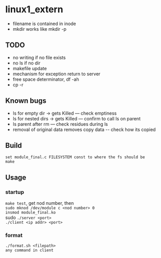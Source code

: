 # linux1_extern

* filename is contained in inode  
* mkdir works like mkdir -p  

## TODO
* no writing if no file exists
* no ls if no dir
* makefile update
* mechanism for exception return to server  
* free space determinator, df -ah
* cp -r 

## Known bugs
* ls for empty dir -> gets Killed — check emptiness
* ls for nested dirs -> gets Killed — confirm to call ls on parent
* ls parent after rm — check residues during ls
* removal of original data removes copy data -- check how its copied

## Build
`set module_final.c FILESYSTEM const to where the fs should be`  
`make`

## Usage
### startup
`make test`, get nod number, then  
`sudo mknod /dev/module c <nod number> 0`  
`insmod module_final.ko`  
sudo `./server <port>`  
`./client <ip addr> <port>`  

### format
`./format.sh <filepath>`  
`any command in client`
